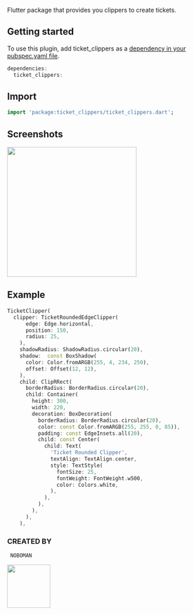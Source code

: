 Flutter package that provides you clippers to create tickets.

## Getting started

To use this plugin, add ticket_clippers as a [dependency in your pubspec.yaml file](https://flutter.io/docs/development/packages-and-plugins/using-packages).
```dart
dependencies:
  ticket_clippers: 
```

## Import

```dart
import 'package:ticket_clippers/ticket_clippers.dart';
```

## Screenshots
 <img src="https://raw.github.com/NouzNoushad/ticket_clippers/main/screenshot.png" width="300em" />

## Example

```dart
TicketClipper(
  clipper: TicketRoundedEdgeClipper(
      edge: Edge.horizontal,
      position: 150,
      radius: 25,
    ),
    shadowRadius: ShadowRadius.circular(20),
    shadow:  const BoxShadow(
      color: Color.fromARGB(255, 4, 234, 250),
      offset: Offset(12, 12),
    ),
    child: ClipRRect(
      borderRadius: BorderRadius.circular(20),
      child: Container(
        height: 300,
        width: 220,
        decoration: BoxDecoration(
          borderRadius: BorderRadius.circular(20),
          color: const Color.fromARGB(255, 255, 0, 85)),
          padding: const EdgeInsets.all(20),
          child: const Center(
            child: Text(
              'Ticket Rounded Clipper',
              textAlign: TextAlign.center,
              style: TextStyle(
                fontSize: 25,
                fontWeight: FontWeight.w500,
                color: Colors.white,
              ),
            ),
          ),
        ),
      ),
    ),
```
### CREATED BY
```
 NOBOMAN
```
<img src="https://raw.github.com/NouzNoushad/ticket_clippers/main/noboman.jpg" width="100em" hight="100em"/>


